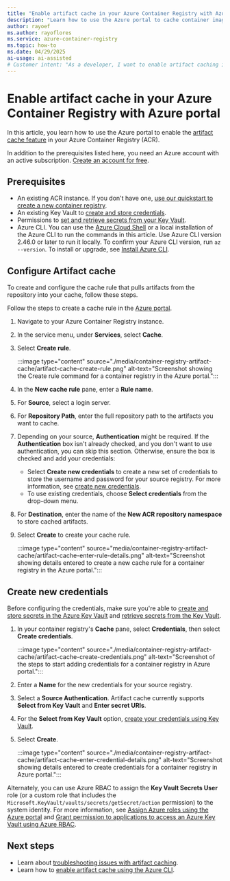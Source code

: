 ```yaml
---
title: "Enable artifact cache in your Azure Container Registry with Azure portal"
description: "Learn how to use the Azure portal to cache container images in Azure Container Registry, improving performance and efficiency."
author: rayoef
ms.author: rayoflores
ms.service: azure-container-registry
ms.topic: how-to
ms.date: 04/29/2025
ai-usage: ai-assisted
# Customer intent: "As a developer, I want to enable artifact caching in Azure Container Registry so that I can improve the performance and efficiency of delivering containerized applications."
---
```


# Enable artifact cache in your Azure Container Registry with Azure portal

In this article, you learn how to use the Azure portal to enable the [artifact cache feature](artifact-cache-overview.md) in your Azure Container Registry (ACR).

In addition to the prerequisites listed here, you need an Azure account with an active subscription. [Create an account for free](https://azure.microsoft.com/free/?WT.mc_id=A261C142F).

## Prerequisites

* An existing ACR instance. If you don't have one, [use our quickstart to create a new container registry](/azure/container-registry/container-registry-get-started-azure-cli).
* An existing Key Vault to [create and store credentials][create-and-store-keyvault-credentials].
* Permissions to [set and retrieve secrets from your Key Vault][set-and-retrieve-a-secret].
* Azure CLI. You can use the [Azure Cloud Shell][Azure Cloud Shell] or a local installation of the Azure CLI to run the commands in this article. Use Azure CLI version 2.46.0 or later to run it locally. To confirm your Azure CLI version, run `az --version`. To install or upgrade, see [Install Azure CLI][Install Azure CLI].

## Configure Artifact cache

To create and configure the cache rule that pulls artifacts from the repository into your cache, follow these steps.

Follow the steps to create a cache rule in the [Azure portal](https://portal.azure.com).

1. Navigate to your Azure Container Registry instance.

1. In the service menu, under **Services**, select **Cache**.

1. Select **Create rule**.

    :::image type="content" source="./media/container-registry-artifact-cache/artifact-cache-create-rule.png" alt-text="Screenshot showing the Create rule command for a container registry in the Azure portal.":::

1. In the **New cache rule** pane, enter a **Rule name**.

1. For **Source**, select a login server.

1. For **Repository Path**, enter the full repository path to the artifacts you want to cache.

1. Depending on your source, **Authentication** might be required. If the **Authentication** box isn't already checked, and you don't want to use authentication, you can skip this section. Otherwise, ensure the box is checked and add your credentials:

   * Select **Create new credentials** to create a new set of credentials to store the username and password for your source registry. For more information, see [create new credentials](tutorial-enable-artifact-cache-auth.md#create-new-credentials).
   * To use existing credentials, choose **Select credentials** from the drop-down menu.

1. For **Destination**, enter the name of the **New ACR repository namespace** to store cached artifacts.

1. Select **Create** to create your cache rule.

   :::image type="content" source="media/container-registry-artifact-cache/artifact-cache-enter-rule-details.png" alt-text="Screenshot showing details entered to create a new cache rule for a container registry in the Azure portal.":::

## Create new credentials

Before configuring the credentials, make sure you're able to [create and store secrets in the Azure Key Vault][create-and-store-keyvault-credentials] and [retrieve secrets from the Key Vault][set-and-retrieve-a-secret].

1. In your container registry's **Cache** pane, select **Credentials**, then select **Create credentials**.

   :::image type="content" source="./media/container-registry-artifact-cache/artifact-cache-create-credentials.png" alt-text="Screenshot of the steps to start adding credentials for a container registry in Azure portal.":::

1. Enter a **Name** for the new credentials for your source registry.
1. Select a **Source Authentication**. Artifact cache currently supports **Select from Key Vault** and **Enter secret URIs**.
1. For the  **Select from Key Vault** option, [create your credentials using Key Vault][create-and-store-keyvault-credentials].
1. Select **Create**.

      :::image type="content" source="./media/container-registry-artifact-cache/artifact-cache-enter-credential-details.png" alt-text="Screenshot showing details entered to create credentials for a container registry in Azure portal.":::

Alternately, you can use Azure RBAC to assign the **Key Vault Secrets User** role (or a custom role that includes the `Microsoft.KeyVault/vaults/secrets/getSecret/action` permission) to the system identity. For more information, see [Assign Azure roles using the Azure portal](/azure/role-based-access-control/role-assignments-portal) and [Grant permission to applications to access an Azure Key Vault using Azure RBAC](/azure/key-vault/general/rbac-guide?tabs=azure-portal).

## Next steps

* Learn about [troubleshooting issues with artifact caching](troubleshoot-artifact-cache.md).
* Learn how to [enable artifact cache using the Azure CLI](artifact-cache-cli.md).

<!-- LINKS - External -->
[create-and-store-keyvault-credentials]: /azure/key-vault/secrets/quick-create-cli#add-a-secret-to-key-vault
[set-and-retrieve-a-secret]: /azure/key-vault/secrets/quick-create-cli#retrieve-a-secret-from-key-vault
[Install Azure CLI]: /cli/azure/install-azure-cli
[Azure Cloud Shell]: /azure/cloud-shell/quickstart
